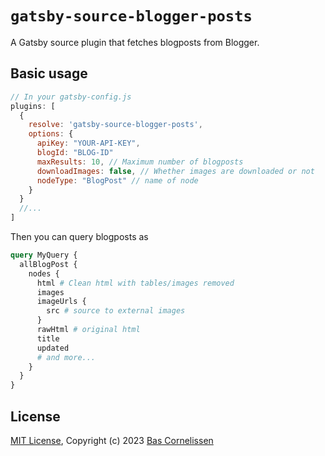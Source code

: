 # `gatsby-source-blogger-posts`

A Gatsby source plugin that fetches blogposts from Blogger. 

## Basic usage

````js
// In your gatsby-config.js
plugins: [
  {
    resolve: 'gatsby-source-blogger-posts',
    options: {
      apiKey: "YOUR-API-KEY",
      blogId: "BLOG-ID"
      maxResults: 10, // Maximum number of blogposts
      downloadImages: false, // Whether images are downloaded or not
      nodeType: "BlogPost" // name of node 
    }
  }
  //...
]
````

Then you can query blogposts as

```graphql
query MyQuery {
  allBlogPost {
    nodes {
      html # Clean html with tables/images removed
      images 
      imageUrls {
        src # source to external images
      }
      rawHtml # original html
      title
      updated
      # and more...
    }
  }
}
```

## License

[MIT License](/LICENSE), Copyright (c) 2023 [Bas Cornelissen](https://github.com/bacor)